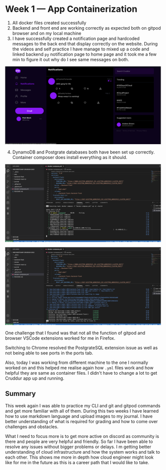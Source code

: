 # Week 1 — App Containerization

1. All docker files created successfully 
2. Backend and front end are working correctly as expected both on gitpod browser and on my local machine
3. I have successfully created a notification page and hardcoded messages to the back end that display correctly on the website. 
During the videos and self practice I have manage to mixed up a code and linked backend ```py``` notification page to home page and it took me a few min to figure it out why do I see same messages on both.

![Notification Page](https://github.com/bloch-code/aws-bootcamp-cruddur-2023/blob/main/_docs/assets/Screenshot%202023-02-25%20at%2015.27.48.png)

4. DynamoDB and Postgrate databases both have been set up correctly. Container composer does install everything as it should. 

![Composer in action](https://github.com/bloch-code/aws-bootcamp-cruddur-2023/blob/main/_docs/assets/Screenshot%202023-02-25%20at%2016.39.07.png)


![Composer in action](https://github.com/bloch-code/aws-bootcamp-cruddur-2023/blob/main/_docs/assets/Screenshot%202023-02-25%20at%2016.40.28.png)

One challenge that I found was that not all the function of gitpod and browser VSCode extensions worked for me in Firefox.

Switching to Chrome resolved the PostgrateSQL extension issue as well as not being able to see ports in the ports tab.

Also, today I was working from different machine to the one I normally worked on and this helped me realise again how ```.yml``` files work and how helpful they are same as container files. I didn't have to change a lot to get Cruddur app up and running. 

## Summary

This week again I was able to practice my CLI and git and gitpod commands and get more familiar with all of them. 
During this two weeks I have learned how to use markdown language and upload images to my journal. I have better understanding of what is required for grading and how to come over challenges and obstacles.

What I need to focus more is to get more active on discord as community is there and people are very helpful and friendly. So far I have been able to resolve any issues without bigger problems or delays. I m getting better understanding of cloud infrastructure and how the system works and talk to each other. 
This shows me more in depth how cloud engineer might look like for me in the future as this is a career path that I would like to take.
